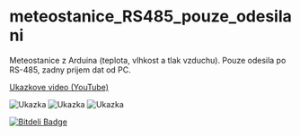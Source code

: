 meteostanice_RS485_pouze_odesilani
==================================

Meteostanice z Arduina (teplota, vlhkost a tlak vzduchu). Pouze odesila po RS-485, zadny prijem dat od PC.


[Ukazkove video (YouTube)](https://www.youtube.com/watch?v=JegzLCByvJw)

![Ukazka](https://raw.githubusercontent.com/tuxmartin/meteostanice_RS485_pouze_odesilani/master/ukazka/Arduino_RS485.jpg)
![Ukazka](https://raw.githubusercontent.com/tuxmartin/meteostanice_RS485_pouze_odesilani/master/ukazka/DSCF8049.JPG)
![Ukazka](https://raw.githubusercontent.com/tuxmartin/meteostanice_RS485_pouze_odesilani/master/ukazka/DSCF8050.JPG)



[![Bitdeli Badge](https://d2weczhvl823v0.cloudfront.net/tuxmartin/meteostanice_rs485_pouze_odesilani/trend.png)](https://bitdeli.com/free "Bitdeli Badge")


